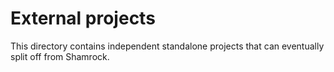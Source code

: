 # External projects

This directory contains independent standalone projects that can eventually split off from Shamrock.
